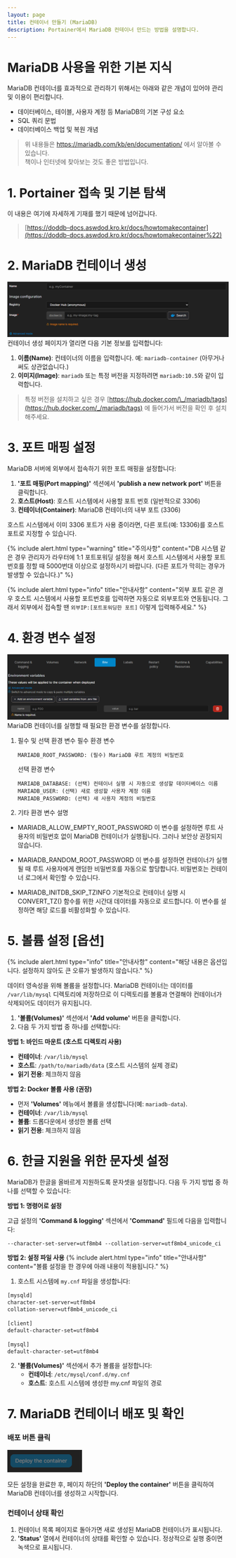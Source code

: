 ```yaml
---
layout: page
title: 컨테이너 만들기 (MariaDB)
description: Portainer에서 MariaDB 컨테이너 만드는 방법을 설명합니다.
---
```


# MariaDB 사용을 위한 기본 지식

MariaDB 컨테이너를 효과적으로 관리하기 위해서는 아래와 같은 개념이 있어야 관리 및 이용이 편리합니다.

- 데이터베이스, 테이블, 사용자 계정 등 MariaDB의 기본 구성 요소
- SQL 쿼리 문법
- 데이터베이스 백업 및 복원 개념

> 위 내용들은 https://mariadb.com/kb/en/documentation/ 에서 알아볼 수 있습니다. <br/>
> 책이나 인터넷에 찾아보는 것도 좋은 방법입니다.

# 1. Portainer 접속 및 기본 탐색

이 내용은 여기에 자세하게 기재를 했기 때문에 넘어갑니다.

> [https://doddb-docs.aswdod.kro.kr/docs/howtomakecontainer](https://doddb-docs.aswdod.kro.kr/docs/howtomakecontainer%22)

# 2. MariaDB 컨테이너 생성

![img](../assets/img/part1.png)
컨테이너 생성 페이지가 열리면 다음 기본 정보를 입력합니다:

1. **이름(Name)**: 컨테이너의 이름을 입력합니다. 예: `mariadb-container` (아무거나 써도 상관없습니다.)
2. **이미지(Image)**: `mariadb` 또는 특정 버전을 지정하려면 `mariadb:10.5`와 같이 입력합니다.

> 특정 버전을 설치하고 싶은 경우 [https://hub.docker.com/\_/mariadb/tags](https://hub.docker.com/_/mariadb/tags) 에 들어가서 버전을 확인 후 설치해주세요.

# 3. 포트 매핑 설정

MariaDB 서버에 외부에서 접속하기 위한 포트 매핑을 설정합니다:

1. **'포트 매핑(Port mapping)'** 섹션에서 **'publish a new network port'** 버튼을 클릭합니다.
2. **호스트(Host)**: 호스트 시스템에서 사용할 포트 번호 (일반적으로 3306)
3. **컨테이너(Container)**: MariaDB 컨테이너의 내부 포트 (3306)

호스트 시스템에서 이미 3306 포트가 사용 중이라면, 다른 포트(예: 13306)를 호스트 포트로 지정할 수 있습니다.

{% include alert.html type="warning" title="주의사항" content="DB 시스템 같은 경우 관리자가 라우터에 1:1 포트포워딩 설정을 해서 호스트 시스템에서 사용할 포트 번호를 정할 때 5000번대 이상으로 설정하시기 바랍니다. (다른 포트가 막히는 경우가 발생할 수 있습니다.)" %}

{% include alert.html type="info" title="안내사항" content="외부 포트 같은 경우 호스트 시스템에서 사용할 포트번호를 입력하면 자동으로 외부포트와 연동됩니다. 그래서 외부에서 접속할 땐 `외부IP:[포트포워딩한 포트]` 이렇게 입력해주세요." %}

# 4. 환경 변수 설정

![img](../assets/img/part4.png)
MariaDB 컨테이너를 실행할 때 필요한 환경 변수를 설정합니다.

1. 필수 및 선택 환경 변수
   필수 환경 변수
   ```
   MARIADB_ROOT_PASSWORD: (필수) MariaDB 루트 계정의 비밀번호
   ```
   선택 환경 변수
    
   ```
   MARIADB_DATABASE: (선택) 컨테이너 실행 시 자동으로 생성할 데이터베이스 이름
   MARIADB_USER: (선택) 새로 생성할 사용자 계정 이름
   MARIADB_PASSWORD: (선택) 새 사용자 계정의 비밀번호
   ```

2. 기타 환경 변수 설명

- MARIADB_ALLOW_EMPTY_ROOT_PASSWORD
이 변수를 설정하면 루트 사용자의 비밀번호 없이 MariaDB 컨테이너가 실행됩니다.
그러나 보안상 권장되지 않습니다.

- MARIADB_RANDOM_ROOT_PASSWORD
이 변수를 설정하면 컨테이너가 실행될 때 루트 사용자에게 랜덤한 비밀번호를 자동으로 할당합니다.
비밀번호는 컨테이너 로그에서 확인할 수 있습니다.

- MARIADB_INITDB_SKIP_TZINFO
기본적으로 컨테이너 실행 시 CONVERT_TZ() 함수를 위한 시간대 데이터를 자동으로 로드합니다.
이 변수를 설정하면 해당 로드를 비활성화할 수 있습니다.

# 5. 볼륨 설정 [옵션]

{% include alert.html type="info" title="안내사항" content="해당 내용은 옵션입니다. 설정하지 않아도 큰 오류가 발생하지 않습니다." %}

데이터 영속성을 위해 볼륨을 설정합니다. MariaDB 컨테이너는 데이터를 `/var/lib/mysql` 디렉토리에 저장하므로 이 디렉토리를 볼륨과 연결해야 컨테이너가 삭제되어도 데이터가 유지됩니다.

1. **'볼륨(Volumes)'** 섹션에서 **'Add volume'** 버튼을 클릭합니다.
2. 다음 두 가지 방법 중 하나를 선택합니다:

**방법 1: 바인드 마운트 (호스트 디렉토리 사용)**

- **컨테이너**: `/var/lib/mysql`
- **호스트**: `/path/to/mariadb/data` (호스트 시스템의 실제 경로)
- **읽기 전용**: 체크하지 않음

**방법 2: Docker 볼륨 사용 (권장)**

- 먼저 **'Volumes'** 메뉴에서 볼륨을 생성합니다(예: `mariadb-data`).
- **컨테이너**: `/var/lib/mysql`
- **볼륨**: 드롭다운에서 생성한 볼륨 선택
- **읽기 전용**: 체크하지 않음

# 6. 한글 지원을 위한 문자셋 설정

MariaDB가 한글을 올바르게 지원하도록 문자셋을 설정합니다. 다음 두 가지 방법 중 하나를 선택할 수 있습니다:

**방법 1: 명령어로 설정**

고급 설정의 **'Command \& logging'** 섹션에서 **'Command'** 필드에 다음을 입력합니다:

```
--character-set-server=utf8mb4 --collation-server=utf8mb4_unicode_ci
```

**방법 2: 설정 파일 사용**
{% include alert.html type="info" title="안내사항" content="볼륨 설정을 한 경우에 아래 내용이 적용됩니다." %}

1. 호스트 시스템에 `my.cnf` 파일을 생성합니다:

```
[mysqld]
character-set-server=utf8mb4
collation-server=utf8mb4_unicode_ci

[client]
default-character-set=utf8mb4

[mysql]
default-character-set=utf8mb4
```

2. **'볼륨(Volumes)'** 섹션에서 추가 볼륨을 설정합니다:
   - **컨테이너**: `/etc/mysql/conf.d/my.cnf`
   - **호스트**: 호스트 시스템에 생성한 my.cnf 파일의 경로

# 7. MariaDB 컨테이너 배포 및 확인

### 배포 버튼 클릭

![img](../assets/img/gogo.png)

모든 설정을 완료한 후, 페이지 하단의 **'Deploy the container'** 버튼을 클릭하여 MariaDB 컨테이너를 생성하고 시작합니다.

### 컨테이너 상태 확인

1. 컨테이너 목록 페이지로 돌아가면 새로 생성된 MariaDB 컨테이너가 표시됩니다.
2. **'Status'** 열에서 컨테이너의 상태를 확인할 수 있습니다. 정상적으로 실행 중이면 녹색으로 표시됩니다.